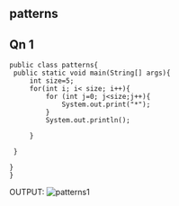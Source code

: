 ## patterns
## Qn 1 
   ```
public class patterns{
    public static void main(String[] args){
        int size=5;
        for(int i; i< size; i++){
            for (int j=0; j<size;j++){
                System.out.print("*");
            }
            System.out.println();

        }

    }

}
}
   ```
OUTPUT:
![patterns1](https://user-images.githubusercontent.com/114275126/224888478-ba9a6af0-337b-40f5-a156-2db30a7dedef.PNG)

